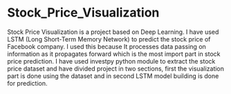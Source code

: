 # Stock_Price_Visualization
Stock Price Visualization is a project based on Deep Learning. I have used LSTM (Long Short-Term Memory Network) to predict the stock price of Facebook company.  I used this because It processes data passing on information as it propagates forward which is the most import part in stock price prediction. I have used investpy python module to extract the stock price dataset and have divided project in two sections, first the visualization part is done using the dataset and in second LSTM model building is done for prediction.
